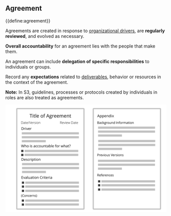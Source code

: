 ## Agreement

{{define:agreement}}

Agreements are created in response to [organizational drivers](glossary:organizational-driver), are **regularly reviewed**, and evolved as necessary.

**Overall accountability** for an agreement lies with the people that make them.

An agreement can include **delegation of specific responsibilities** to individuals or groups.
   
Record any **expectations** related to [deliverables](glossary:deliverable), behavior or resources in the context of the agreement.

**Note:** In S3, guidelines, processes or protocols created by individuals in roles are also treated as agreements.  

![Template for agreements](img/templates/agreement-template.png)
